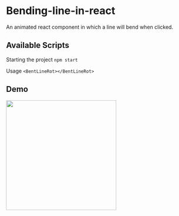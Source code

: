 # Bending-line-in-react

An animated react component in which a line will bend when clicked.



## Available Scripts

Starting the project 
```npm start``` 

Usage 
```<BentLineRot></BentLineRot>```

## Demo

<img src ="https://github.com/Anwesh43/bending-line-in-react/blob/master/bend-line-v2.gif" width = "300px" height = "300px">